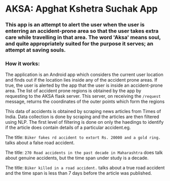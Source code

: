 <h1>AKSA: Apghat Kshetra Suchak App</h1>

<h3>This app is an attempt to alert the user when the user is enterring an accident-prone area so that the user takes extra care while travelling in that area. The word 'Aksa' means soul, and quite appropriately suited for the purpose it serves; an attempt at saving souls.</h3>

<h3><b>How it works:</b></h3>
<p>The application is an Android app which considers the current user location and finds out if the location lies inside any of the accident prone areas. If true, the user is alerted by the app that the user is inside an accident-prone area. The list of accident prone regions is obtained by the app by requesting to the AKSA flask server. This server, on receiving the <code>/request</code> message, returns the coordinates of the outer points which form the regions</p>

<p>This data of accidents is obtained by scraping news articles from Times of India. Data collection is done by scraping and the articles are then filtered using NLP. The first level of filtering is done on only the haedings to identify if the article does contain details of a particular accident.eg. </p>

<p>The title: <code>Biker fakes rd accident to extort Rs. 20000 and a gold ring.</code> talks about a false road accident.</p>
<p>The title: <code>270 Road accidents in the past decade in Maharashtra</code> does talk about genuine accidents, but the time span under study is a decade.</p>
<p>The title: <code>Biker killed in a road accident.</code> talks about a true road accident and the time span is less than 7 days before the article was published.</p>

